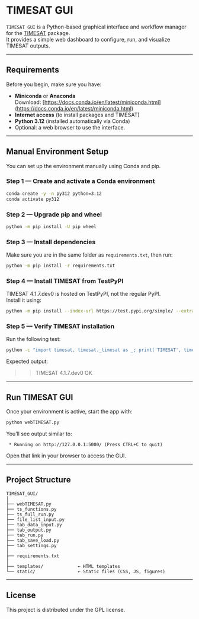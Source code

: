 # TIMESAT GUI

`TIMESAT GUI` is a Python-based graphical interface and workflow manager for the [TIMESAT](https://test.pypi.org/project/timesat/) package.  
It provides a simple web dashboard to configure, run, and visualize TIMESAT outputs.

---

## Requirements

Before you begin, make sure you have:

- **Miniconda** or **Anaconda**  
  Download: [https://docs.conda.io/en/latest/miniconda.html](https://docs.conda.io/en/latest/miniconda.html)
- **Internet access** (to install packages and TIMESAT)
- **Python 3.12** (installed automatically via Conda)
- Optional: a web browser to use the interface.

---

## Manual Environment Setup

You can set up the environment manually using Conda and pip.

### Step 1 — Create and activate a Conda environment
```bash
conda create -y -n py312 python=3.12
conda activate py312
```

### Step 2 — Upgrade pip and wheel
```bash
python -m pip install -U pip wheel
```

### Step 3 — Install dependencies
Make sure you are in the same folder as `requirements.txt`, then run:
```bash
python -m pip install -r requirements.txt
```

### Step 4 — Install TIMESAT from TestPyPI
TIMESAT 4.1.7.dev0 is hosted on TestPyPI, not the regular PyPI.  
Install it using:
```bash
python -m pip install --index-url https://test.pypi.org/simple/ --extra-index-url https://pypi.org/simple timesat
```

### Step 5 — Verify TIMESAT installation
Run the following test:
```bash
python -c "import timesat, timesat._timesat as _; print('TIMESAT', timesat.__version__, 'OK')"
```
Expected output:
>>TIMESAT 4.1.7.dev0 OK


---

## Run TIMESAT GUI

Once your environment is active, start the app with:
```bash
python webTIMESAT.py
```

You’ll see output similar to:
```
 * Running on http://127.0.0.1:5000/ (Press CTRL+C to quit)
```

Open that link in your browser to access the GUI.

---

## Project Structure

```
TIMESAT_GUI/
│
├── webTIMESAT.py
├── ts_functions.py
├── ts_full_run.py
├── file_list_input.py
├── tab_data_input.py
├── tab_output.py
├── tab_run.py
├── tab_save_load.py
├── tab_settings.py
│
├── requirements.txt
│
├── templates/             ← HTML templates
└── static/                ← Static files (CSS, JS, figures)
```

---

## License

This project is distributed under the GPL license.  

